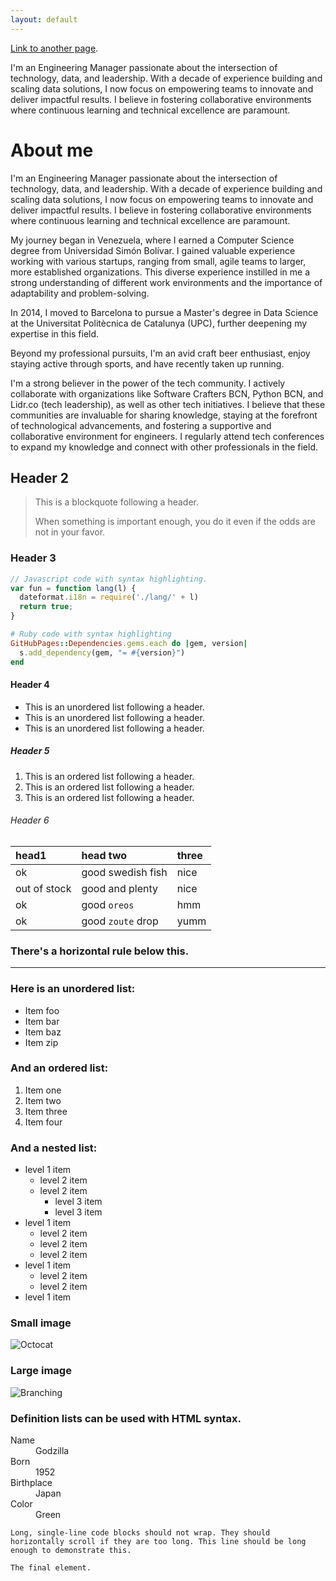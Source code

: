 ```yaml
---
layout: default
---
```


[Link to another page](./another-page.html).

I'm an Engineering Manager passionate about the intersection of technology, data, and leadership. With a decade of experience building and scaling data solutions, I now focus on empowering teams to innovate and deliver impactful results. I believe in fostering collaborative environments where continuous learning and technical excellence are paramount.

# About me

I'm an Engineering Manager passionate about the intersection of technology, data, and leadership. With a decade of experience building and scaling data solutions, I now focus on empowering teams to innovate and deliver impactful results. I believe in fostering collaborative environments where continuous learning and technical excellence are paramount.

My journey began in Venezuela, where I earned a Computer Science degree from Universidad Simón Bolívar. I gained valuable experience working with various startups, ranging from small, agile teams to larger, more established organizations. This diverse experience instilled in me a strong understanding of different work environments and the importance of adaptability and problem-solving.

In 2014, I moved to Barcelona to pursue a Master's degree in Data Science at the Universitat Politècnica de Catalunya (UPC), further deepening my expertise in this field.

Beyond my professional pursuits, I'm an avid craft beer enthusiast, enjoy staying active through sports, and have recently taken up running.

I'm a strong believer in the power of the tech community. I actively collaborate with organizations like Software Crafters BCN, Python BCN, and Lidr.co (tech leadership), as well as other tech initiatives. I believe that these communities are invaluable for sharing knowledge, staying at the forefront of technological advancements, and fostering a supportive and collaborative environment for engineers. I regularly attend tech conferences to expand my knowledge and connect with other professionals in the field.

## Header 2

> This is a blockquote following a header.
>
> When something is important enough, you do it even if the odds are not in your favor.

### Header 3

```js
// Javascript code with syntax highlighting.
var fun = function lang(l) {
  dateformat.i18n = require('./lang/' + l)
  return true;
}
```

```ruby
# Ruby code with syntax highlighting
GitHubPages::Dependencies.gems.each do |gem, version|
  s.add_dependency(gem, "= #{version}")
end
```

#### Header 4

*   This is an unordered list following a header.
*   This is an unordered list following a header.
*   This is an unordered list following a header.

##### Header 5

1.  This is an ordered list following a header.
2.  This is an ordered list following a header.
3.  This is an ordered list following a header.

###### Header 6

| head1        | head two          | three |
|:-------------|:------------------|:------|
| ok           | good swedish fish | nice  |
| out of stock | good and plenty   | nice  |
| ok           | good `oreos`      | hmm   |
| ok           | good `zoute` drop | yumm  |

### There's a horizontal rule below this.

* * *

### Here is an unordered list:

*   Item foo
*   Item bar
*   Item baz
*   Item zip

### And an ordered list:

1.  Item one
1.  Item two
1.  Item three
1.  Item four

### And a nested list:

- level 1 item
  - level 2 item
  - level 2 item
    - level 3 item
    - level 3 item
- level 1 item
  - level 2 item
  - level 2 item
  - level 2 item
- level 1 item
  - level 2 item
  - level 2 item
- level 1 item

### Small image

![Octocat](https://github.githubassets.com/images/icons/emoji/octocat.png)

### Large image

![Branching](https://guides.github.com/activities/hello-world/branching.png)


### Definition lists can be used with HTML syntax.

<dl>
<dt>Name</dt>
<dd>Godzilla</dd>
<dt>Born</dt>
<dd>1952</dd>
<dt>Birthplace</dt>
<dd>Japan</dd>
<dt>Color</dt>
<dd>Green</dd>
</dl>

```
Long, single-line code blocks should not wrap. They should horizontally scroll if they are too long. This line should be long enough to demonstrate this.
```

```
The final element.
```
